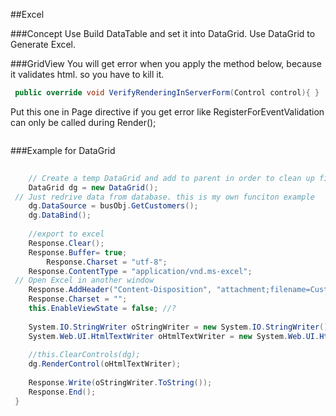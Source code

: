 
##Excel

###Concept
Use Build DataTable and set it into DataGrid. Use DataGrid to Generate Excel.

###GridView
You will get error when you apply the method below, because it validates html. so you have to kill it. 
```csharp
 public override void VerifyRenderingInServerForm(Control control){ }
 ```
Put this one in Page directive if you get error like RegisterForEventValidation can only be called during Render();
```csharp
 ```
###Example for DataGrid
```csharp
 											
 	// Create a temp DataGrid and add to parent in order to clean up first
 	DataGrid dg = new DataGrid();
 // Just redrive data from database. this is my own funciton example
 	dg.DataSource = busObj.GetCustomers();
 	dg.DataBind();
 
 	//export to excel
 	Response.Clear();
 	Response.Buffer= true;
        Response.Charset = "utf-8";
 	Response.ContentType = "application/vnd.ms-excel";
 // Open Excel in another window
 	Response.AddHeader("Content-Disposition", "attachment;filename=Customers.xls");
 	Response.Charset = "";
 	this.EnableViewState = false; //?
 
 	System.IO.StringWriter oStringWriter = new System.IO.StringWriter();
 	System.Web.UI.HtmlTextWriter oHtmlTextWriter = new System.Web.UI.HtmlTextWriter(oStringWriter);
 
 	//this.ClearControls(dg);
 	dg.RenderControl(oHtmlTextWriter);
 
 	Response.Write(oStringWriter.ToString());
 	Response.End();
 }
 ```

```csharp
 ```




